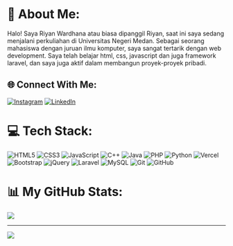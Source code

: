 # 💫 About Me:

Halo! Saya Riyan Wardhana atau biasa dipanggil Riyan, saat ini saya sedang menjalani perkuliahan di Universitas Negeri Medan. Sebagai seorang mahasiswa dengan juruan ilmu komputer, saya sangat tertarik dengan web development. Saya telah belajar html, css, javascript dan juga framework laravel, dan saya juga aktif dalam membangun proyek-proyek pribadi.

## 🌐 Connect With Me:

[![Instagram](https://img.shields.io/badge/Instagram-%23E4405F.svg?logo=Instagram&logoColor=white)](https://instagram.com/riyan_wrdhna) [![LinkedIn](https://img.shields.io/badge/LinkedIn-%230077B5.svg?logo=linkedin&logoColor=white)](https://linkedin.com/in/riyan-wardhana)

# 💻 Tech Stack:

![HTML5](https://img.shields.io/badge/html5-%23E34F26.svg?style=for-the-badge&logo=html5&logoColor=white) ![CSS3](https://img.shields.io/badge/css3-%231572B6.svg?style=for-the-badge&logo=css3&logoColor=white) ![JavaScript](https://img.shields.io/badge/javascript-%23323330.svg?style=for-the-badge&logo=javascript&logoColor=%23F7DF1E) ![C++](https://img.shields.io/badge/c++-%2300599C.svg?style=for-the-badge&logo=c%2B%2B&logoColor=white) ![Java](https://img.shields.io/badge/java-%23ED8B00.svg?style=for-the-badge&logo=openjdk&logoColor=white) ![PHP](https://img.shields.io/badge/php-%23777BB4.svg?style=for-the-badge&logo=php&logoColor=white) ![Python](https://img.shields.io/badge/python-3670A0?style=for-the-badge&logo=python&logoColor=ffdd54) ![Vercel](https://img.shields.io/badge/vercel-%23000000.svg?style=for-the-badge&logo=vercel&logoColor=white) ![Bootstrap](https://img.shields.io/badge/bootstrap-%238511FA.svg?style=for-the-badge&logo=bootstrap&logoColor=white) ![jQuery](https://img.shields.io/badge/jquery-%230769AD.svg?style=for-the-badge&logo=jquery&logoColor=white) ![Laravel](https://img.shields.io/badge/laravel-%23FF2D20.svg?style=for-the-badge&logo=laravel&logoColor=white) ![MySQL](https://img.shields.io/badge/mysql-4479A1.svg?style=for-the-badge&logo=mysql&logoColor=white) ![Git](https://img.shields.io/badge/git-%23F05033.svg?style=for-the-badge&logo=git&logoColor=white) ![GitHub](https://img.shields.io/badge/github-%23121011.svg?style=for-the-badge&logo=github&logoColor=white)

# 📊 My GitHub Stats:

![](https://github-readme-stats.vercel.app/api/top-langs/?username=RiyanWardhana22&theme=dark&hide_border=false&include_all_commits=true&count_private=true&layout=compact)

---

[![](https://visitcount.itsvg.in/api?id=RiyanWardhana22&icon=0&color=0)](https://visitcount.itsvg.in)
